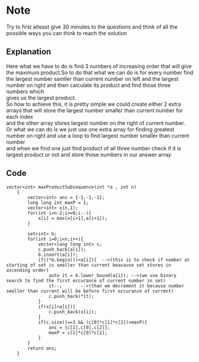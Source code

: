 # Note
Try to first atleast give 30 minutes to the questions and think of all the possible ways you can think to reach the solution
## Explanation  
Here what we have to do is find 3 numbers of increasing order that will give the maximum product.So to do that what we can do is for every number find  
the largest number samller than current number on left and the largest number on right and then calculate its product and find those three numbers which  
gives us the largest product.  
So how to achieve this, it is pretty simple we could create either 2 extra arrays that will store the largest number smaller than current number for each index  
and the other array stores largest number on the right of current number.  
Or what we can do is we just use one extra array for finding greatest number on right and use a loop to find largest number smaller than current number  
and when we find one just find product of all three number check if it is largest product or not and store those numbers in our answer array.  
## Code  
```
vector<int> maxProductSubsequence(int *a , int n) 
    {
        vector<int> ans = {-1,-1,-1};
        long long int maxP = 1;
        vector<int> x(n,1);
        for(int i=n-2;i>=0;i--){
            x[i] = max(x[i+1],a[i+1]);
        }
        
        set<int> b;
        for(int i=0;i<n;i++){
            vector<long long int> c;
            c.push_back(a[i]);
            b.insert(a[i]);
            if((*b.begin())<a[i]){  -->(this is to check if number at starting of set is smaller than current beacause set stores in ascending order)
                auto it = b.lower_bound(a[i]); -->(we use binary search to find the first occurance of current number in set)
                it--;       -->(than we decrement it because number smaller than current will be before first occurance of current)
                c.push_back(*it);
            }
            if(x[i]>a[i]){
                c.push_back(x[i]);
            }
            if(c.size()==3 && (c[0]*c[1]*c[2])>maxP){
                ans = {c[1],c[0],c[2]};
                maxP = c[1]*c[0]*c[2];
            }
        }
        return ans;
    }
```
